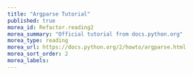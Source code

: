 ```yaml
---
title: "Argparse Tutorial"
published: true
morea_id: Refactor.reading2
morea_summary: "Official tutorial from docs.python.org"
morea_type: reading
morea_url: https://docs.python.org/2/howto/argparse.html
morea_sort_order: 2
morea_labels:
---
```


